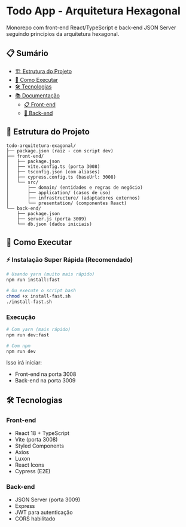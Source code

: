 # Todo App - Arquitetura Hexagonal

Monorepo com front-end React/TypeScript e back-end JSON Server seguindo princípios da arquitetura hexagonal.

## 📋 Sumário

- [🏗️ Estrutura do Projeto](#️-estrutura-do-projeto)
- [🚀 Como Executar](#-como-executar)
- [🛠️ Tecnologias](#️-tecnologias)
- [📚 Documentação](#-documentação)
  - [📋 Front-end](./front-end/README.md)
  - [🔧 Back-end](./back-end/README.md)

## 📁 Estrutura do Projeto

```
todo-arquitetura-exagonal/
├── package.json (raiz - com script dev)
├── front-end/
│   ├── package.json
│   ├── vite.config.ts (porta 3008)
│   ├── tsconfig.json (com aliases)
│   ├── cypress.config.ts (baseUrl: 3008)
│   └── src/
│       ├── domain/ (entidades e regras de negócio)
│       ├── application/ (casos de uso)
│       ├── infrastructure/ (adaptadores externos)
│       └── presentation/ (componentes React)
└── back-end/
    ├── package.json
    ├── server.js (porta 3009)
    └── db.json (dados iniciais)
```

## 🚀 Como Executar

### ⚡ Instalação Super Rápida (Recomendado)

```bash
# Usando yarn (muito mais rápido)
npm run install:fast

# Ou execute o script bash
chmod +x install-fast.sh
./install-fast.sh
```

### Execução

```bash
# Com yarn (mais rápido)
npm run dev:fast

# Com npm
npm run dev
```

Isso irá iniciar:

- Front-end na porta 3008
- Back-end na porta 3009

## 🛠️ Tecnologias

### Front-end

- React 18 + TypeScript
- Vite (porta 3008)
- Styled Components
- Axios
- Luxon
- React Icons
- Cypress (E2E)

### Back-end

- JSON Server (porta 3009)
- Express
- JWT para autenticação
- CORS habilitado
